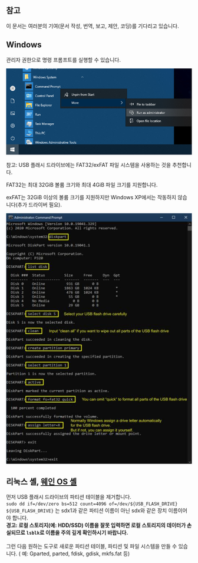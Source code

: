 ## 참고
이 문서는 여러분의 기여(문서 작성, 번역, 보고, 제안, 코딩)를 기다리고 있습니다.

## Windows
관리자 권한으로 명령 프롬프트를 실행할 수 있습니다.

![initialize_usb-1](resources/initialize_usb1.png)

참고: 
USB 플래시 드라이브에는 FAT32/exFAT 파일 시스템을 사용하는 것을 추천합니다.

FAT32는 최대 32GiB 볼륨 크기와 최대 4GiB 파일 크기를 지원합니다.

exFAT는 32GiB 이상의 볼륨 크기를 지원하지만 Windows XP에서는 작동하지 않습니다(추가 드라이버 필요).

![initialize_usb-2](resources/initialize_usb2.jpg)

## 리눅스 셸, [웨인 OS 셸](https://github.com/wayne-incorporated/wayne-os/blob/main/docs/en/how-to/using_shell.md)
먼저 USB 플래시 드라이브의 파티션 테이블을 제거합니다.
<br>
`sudo dd if=/dev/zero bs=512 count=4096 of=/dev/${USB_FLASH_DRIVE}`
<br>
`${USB_FLASH_DRIVE}` 는 sdx1과 같은 파티션 이름이 아닌 sdx와 같은 장치 이름이어야 합니다.
<br>
**경고: 로컬 스토리지(예: HDD/SSD) 이름을 잘못 입력하면 로컬 스토리지의 데이터가 손실되므로 `lsblk`로 이름을 주의 깊게 확인하시기 바랍니다.**
<br>
<br>
그런 다음 원하는 도구로 새로운 파티션 테이블, 파티션 및 파일 시스템을 만들 수 있습니다. ( 예: Gparted, parted, fdisk, gdisk, mkfs.fat 등)
